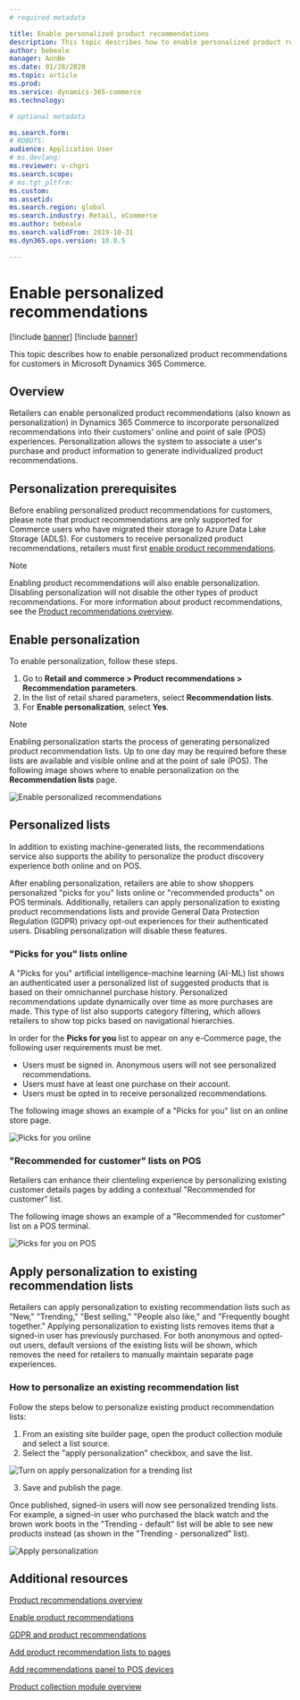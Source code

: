 ```yaml
---
# required metadata

title: Enable personalized product recommendations
description: This topic describes how to enable personalized product recommendations for customers in Microsoft Dynamics 365 Commerce. 
author: bebeale
manager: AnnBe
ms.date: 01/28/2020
ms.topic: article
ms.prod: 
ms.service: dynamics-365-commerce
ms.technology: 

# optional metadata

ms.search.form: 
# ROBOTS: 
audience: Application User
# ms.devlang: 
ms.reviewer: v-chgri
ms.search.scope: 
# ms.tgt_pltfrm: 
ms.custom: 
ms.assetid: 
ms.search.region: global
ms.search.industry: Retail, eCommerce
ms.author: bebeale
ms.search.validFrom: 2019-10-31
ms.dyn365.ops.version: 10.0.5

---
```


# Enable personalized recommendations

[!include [banner](includes/preview-banner.md)]
[!include [banner](includes/banner.md)]

This topic describes how to enable personalized product recommendations for customers in Microsoft Dynamics 365 Commerce.

## Overview

Retailers can enable personalized product recommendations (also known as personalization) in Dynamics 365 Commerce to incorporate personalized recommendations into their customers' online and point of sale (POS) experiences. Personalization allows the system to associate a user's purchase and product information to generate individualized product recommendations.

## Personalization prerequisites

Before enabling personalized product recommendations for customers, please note that product recommendations are only supported for Commerce users who have migrated their storage to Azure Data Lake Storage (ADLS). For customers to receive personalized product recommendations, retailers must first [enable product recommendations](enable-product-recommendations.md). 

> [!NOTE] 
> Enabling product recommendations will also enable personalization. Disabling personalization will not disable the other types of product recommendations.
For more information about product recommendations, see the [Product recommendations overview](product-recommendations.md).

## Enable personalization

To enable personalization, follow these steps.

1. Go to **Retail and commerce \> Product recommendations \> Recommendation parameters**. 
1. In the list of retail shared parameters, select **Recommendation lists**.
1. For **Enable personalization**, select **Yes**.

> [!NOTE]
> Enabling personalization starts the process of generating personalized product recommendation lists. Up to one day may be required before these lists are available and visible online and at the point of sale (POS).
The following image shows where to enable personalization on the **Recommendation lists** page.

![Enable personalized recommendations](./media/enablepersonalization.png)

## Personalized lists

In addition to existing machine-generated lists, the recommendations service also supports the ability to personalize the product discovery experience both online and on POS.

After enabling personalization, retailers are able to show shoppers personalized "picks for you" lists online or "recommended products" on POS terminals. Additionally, retailers can apply personalization to existing product recommendations lists and provide General Data Protection Regulation (GDPR) privacy opt-out experiences for their authenticated users. Disabling personalization will disable these features. 

### "Picks for you" lists online

A "Picks for you" artificial intelligence-machine learning (AI-ML) list shows an authenticated user a personalized list of suggested products that is based on their omnichannel purchase history. Personalized recommendations update dynamically over time as more purchases are made. This type of list also supports category filtering, which allows retailers to show top picks based on navigational hierarchies. 

In order for the **Picks for you** list to appear on any e-Commerce page, the following user requirements must be met. 
-	Users must be signed in. Anonymous users will not see personalized recommendations.
- Users must have at least one purchase on their account.
- Users must be opted in to receive personalized recommendations. 

The following image shows an example of a "Picks for you" list on an online store page.

![Picks for you online](./media/picksforyou.png)


### "Recommended for customer" lists on POS

Retailers can enhance their clienteling experience by personalizing existing customer details pages by adding a contextual "Recommended for customer" list.

The following image shows an example of a "Recommended for customer" list on a POS terminal.

![Picks for you on POS](./media/picksonpos.png)



## Apply personalization to existing recommendation lists

Retailers can apply personalization to existing recommendation lists such as "New," "Trending," "Best selling," "People also like," and "Frequently bought together." Applying personalization to existing lists removes items that a signed-in user has previously purchased. For both anonymous and opted-out users, default versions of the existing lists will be shown, which removes the need for retailers to manually maintain separate page experiences. 

### How to personalize an existing recommendation list

Follow the steps below to personalize existing product recommendation lists:

1. From an existing site builder page, open the product collection module and select a list source.
1. Select the "apply personalization" checkbox, and save the list.

![Turn on apply personalization for a trending list](./media/ApplyPersonalizationToTrending.png)

3. Save and publish the page. 

Once published, signed-in users will now see personalized trending lists. 
For example, a signed-in user who purchased the black watch and the brown work boots in the "Trending - default" list will be able to see new products instead (as shown in the "Trending - personalized" list).

![Apply personalization](./media/applypersonalization.png)

## Additional resources

[Product recommendations overview](product-recommendations.md)

[Enable product recommendations](enable-product-recommendations.md)

[GDPR and product recommendations](personalization-gdpr.md)

[Add product recommendation lists to pages](add-reco-list-to-page.md)

[Add recommendations panel to POS devices](add-recommendations-control-pos-screen.md)

[Product collection module overview](product-collection-module-overview.md)
